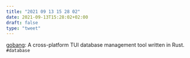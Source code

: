 ```yaml
---
title: "2021 09 13 15 28 02"
date: 2021-09-13T15:28:02+02:00
draft: false
type: "tweet"
---
```

[gobang](https://github.com/TaKO8Ki/gobang/): A cross-platform TUI database management tool written in Rust. `#database`
